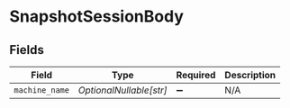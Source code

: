 # SnapshotSessionBody


## Fields

| Field                   | Type                    | Required                | Description             |
| ----------------------- | ----------------------- | ----------------------- | ----------------------- |
| `machine_name`          | *OptionalNullable[str]* | :heavy_minus_sign:      | N/A                     |
